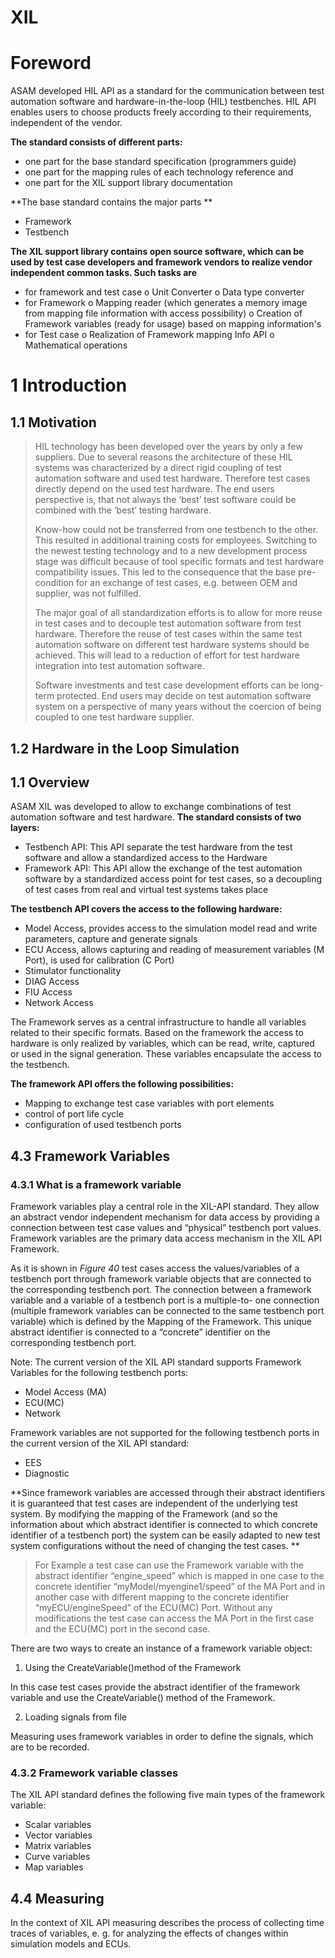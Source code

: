 # XIL





# Foreword

ASAM developed HIL API as a standard for the communication between test automation
software and hardware-in-the-loop (HIL) testbenches. HIL API enables users to choose
products freely according to their requirements, independent of the vendor.   

**The standard consists of different parts:**

* one part for the base standard specification (programmers guide)
* one part for the mapping rules of each technology reference and
* one part for the XIL support library documentation  

**The base standard contains the major parts  **

* Framework
* Testbench

**The XIL support library contains open source software, which can be used by test case
developers and framework vendors to realize vendor independent common tasks. Such
tasks are**

* for framework and test case
  o Unit Converter
  o Data type converter
* for Framework
  o Mapping reader (which generates a memory image from mapping file
  information with access possibility)
  o Creation of Framework variables (ready for usage) based on mapping
  information's
* for Test case
  o Realization of Framework mapping Info API
  o Mathematical operations  





# 1	Introduction



## 1.1	Motivation

> HIL technology has been developed over the years by only a few suppliers. Due to several
> reasons the architecture of these HIL systems was characterized by a direct rigid coupling of
> test automation software and used test hardware. Therefore test cases directly depend on
> the used test hardware. The end users perspective is, that not always the ‘best’ test software
> could be combined with the ‘best’ testing hardware.
>
> Know-how could not be transferred from one testbench to the other. This resulted in
> additional training costs for employees. Switching to the newest testing technology and to a
> new development process stage was difficult because of tool specific formats and test hardware compatibility issues. This led to the consequence that the base pre-condition for an
> exchange of test cases, e.g. between OEM and supplier, was not fulfilled.
>
> The major goal of all standardization efforts is to allow for more reuse in test cases and to
> decouple test automation software from test hardware. Therefore the reuse of test cases
> within the same test automation software on different test hardware systems should be
> achieved. This will lead to a reduction of effort for test hardware integration into test
> automation software.
>
> Software investments and test case development efforts can be long-term protected. End
> users may decide on test automation software system on a perspective of many years
> without the coercion of being coupled to one test hardware supplier.  



## 1.2	Hardware in the Loop Simulation









## 1.1	Overview

ASAM XIL was developed to allow to exchange combinations of test automation software
and test hardware.
**The standard consists of two layers:**

* Testbench API: This API separate the test hardware from the test software and
  allow a standardized access to the Hardware
* Framework API: This API allow the exchange of the test automation software by a
  standardized access point for test cases, so a decoupling of test cases from real
  and virtual test systems takes place  

**The testbench API covers the access to the following hardware:**

* Model Access, provides access to the simulation model read and write
  parameters, capture and generate signals
* ECU Access, allows capturing and reading of measurement variables (M Port), is
  used for calibration (C Port)
* Stimulator functionality
* DIAG Access
* FIU Access
* Network Access

The Framework serves as a central infrastructure to handle all variables related to their
specific formats. Based on the framework the access to hardware is only realized by
variables, which can be read, write, captured or used in the signal generation. These
variables encapsulate the access to the testbench. 

**The framework API offers the following possibilities:**

* Mapping to exchange test case variables with port elements
* control of port life cycle
* configuration of used testbench ports  





## 4.3	Framework Variables



### 4.3.1	What is a framework variable

Framework variables play a central role in the XIL-API standard. They allow an abstract 
vendor independent mechanism for data access by providing a connection between test 
case values and “physical” testbench port values. Framework variables are the primary data 
access mechanism in the XIL API Framework.



As it is shown in *Figure 40* test cases access the values/variables of a testbench port through 
framework variable objects that are connected to the corresponding testbench port. The 
connection between a framework variable and a variable of a testbench port is a multiple-to-
one connection (multiple framework variables can be connected to the same testbench port 
variable) which is defined by the Mapping of the Framework. This unique abstract identifier is connected to a “concrete” identifier on the corresponding testbench port.

Note: The current version of the XIL API standard supports Framework Variables for the 
following testbench ports:  

* Model Access (MA) 
* ECU(MC)  
* Network 

Framework variables are not supported for the following testbench ports in the current 
version of the XIL API standard: 

* EES 
* Diagnostic 

**Since framework variables are accessed through their abstract identifiers it is guaranteed 
that test cases are independent of the underlying test system. By modifying the mapping of 
the Framework (and so the information about which abstract identifier is connected to which 
concrete identifier of a testbench port) the system can be easily adapted to new test system 
configurations without the need of changing the test cases. **

> For Example a test case can use the Framework variable with the abstract identifier 
> “engine_speed”  which  is  mapped  in  one  case  to  the  concrete  identifier 
> “myModel/myengine1/speed” of the MA Port and in another case with different mapping to 
> the concrete identifier “myECU/engineSpeed” of the ECU(MC) Port. Without any 
> modifications the test case can access the MA Port in the first case and the ECU(MC) port in 
> the second case. 

There are two ways to create an instance of a framework variable object: 
1. Using the CreateVariable()method of the Framework  

  In this case test cases provide the abstract identifier of the framework variable and 
  use the CreateVariable() method of the Framework.  

2. Loading signals from file  

  Measuring uses framework variables in order to define the signals, which are to be 
  recorded. 





### 4.3.2	Framework variable classes

The XIL API standard defines the following five main types of the framework variable: 

* Scalar variables 
* Vector variables 
* Matrix variables 
* Curve variables 
* Map variables 



## 4.4	Measuring

In the context of XIL API measuring describes the process of collecting time traces of 
variables, e. g. for analyzing the effects of changes within simulation models and ECUs.

